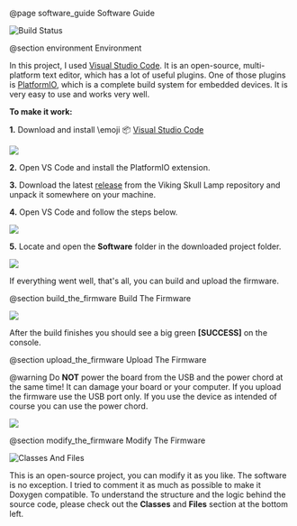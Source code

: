 @page software_guide Software Guide

![Build Status](https://github.com/dani007200964/Viking-Skull-Lamp/actions/workflows/compile_test.yml/badge.svg?branch=main)

@section environment Environment

In this project, I used [Visual Studio Code](https://code.visualstudio.com/). It is an
open-source, multi-platform text editor, which has a lot of useful plugins. One of
those plugins is [PlatformIO](https://platformio.org/), which is a complete build system
for embedded devices. It is very easy to use and works very well.

__To make it work:__

__1.__ Download and install \emoji :package: [Visual Studio Code](https://code.visualstudio.com/)

![](platformio_install.png)

__2.__ Open VS Code and install the PlatformIO extension.

__3.__ Download the latest [release](https://github.com/dani007200964/Viking-Skull-Lamp/releases)
from the Viking Skull Lamp repository and unpack it somewhere on your machine.

__4.__ Open VS Code and follow the steps below.

![](vscode_open_pt1.png)

__5.__ Locate and open the __Software__ folder in the downloaded project folder.

![](vscode_open_pt2.png)

If everything went well, that's all, you can build and upload the firmware.

@section build_the_firmware Build The Firmware

![](vscode_build.png)

After the build finishes you should see a big green __[SUCCESS]__ on the console.

@section upload_the_firmware Upload The Firmware

@warning Do __NOT__ power the board from the USB and the power chord at the same
time! It can damage your board or your computer. If you upload the firmware use
the USB port only. If you use the device as intended of course you can use the
power chord.

![](vscode_upload.png)

@section modify_the_firmware Modify The Firmware

![Classes And Files](classes_files_section.png)

This is an open-source project, you can modify it as you like. The software
is no exception. I tried to comment it as much as possible to make it Doxygen compatible.
To understand the structure and the logic behind the source code, please check out
the __Classes__ and __Files__ section at the bottom left.
